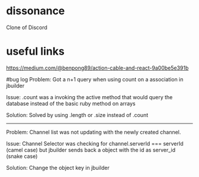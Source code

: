 # dissonance
Clone of Discord

# useful links
https://medium.com/@benpong89/action-cable-and-react-9a00be5e391b

#bug log
Problem: Got a n+1 query when using count on a association in jbuilder

Issue: .count was a invoking the active method that would query the database instead of the basic ruby method on arrays

Solution: Solved by using .length or .size instead of .count

***

Problem: Channel list was not updating with the newly created channel.

Issue: Channel Selector was checking for channel.serverId === serverId (camel case) but jbuilder sends back a object with the id as server_id (snake case)

Solution: Change the object key in jbuilder

